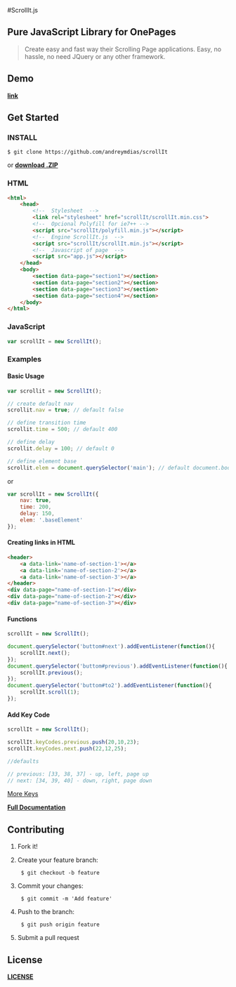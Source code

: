 #ScrollIt.js

## Pure JavaScript Library for OnePages

>Create easy and fast way their Scrolling Page applications.
>Easy, no hassle, no need JQuery or any other framework.

## Demo
    
**[link](http://andreymdias.github.io/scrollIt/)**
    
## Get Started

### INSTALL

    $ git clone https://github.com/andreymdias/scrollIt
    
or **[download .ZIP](https://github.com/andreymdias/scrollIt/archive/master.zip)**

### HTML
```html
<html>    
    <head>
        <!--  Stylesheet  -->
        <link rel="stylesheet" href="scrollIt/scrollIt.min.css">
        <!--  Opcional Polyfill for ie7++ -->
        <script src="scrollIt/polyfill.min.js"></script>
        <!--  Engine ScrollIt.js  -->
        <script src="scrollIt/scrollIt.min.js"></script>
        <!--  Javascript of page  -->
        <script src="app.js"></script>
    </head>
    <body>
        <section data-page="section1"></section>
        <section data-page="section2"></section>
        <section data-page="section3"></section>
        <section data-page="section4"></section>
    </body>
</html>
```
    
### JavaScript
```javascript
var scrollIt = new ScrollIt();
```

### Examples

#### Basic Usage
```javascript
var scrollit = new ScrollIt();

// create default nav
scrollit.nav = true; // default false

// define transition time
scrollit.time = 500; // default 400

// define delay
scrollit.delay = 100; // default 0

// define element base
scrollit.elem = document.querySelector('main'); // default document.body
```
or
```javascript
var scrollIt = new ScrollIt({
    nav: true,
    time: 200,
    delay: 150,
    elem: '.baseElement'
});
```
    
#### Creating links in HTML
```html
<header>
    <a data-link='name-of-section-1'></a>
    <a data-link='name-of-section-2'></a>
    <a data-link='name-of-section-3'></a>
</header>
<div data-page="name-of-section-1"></div>
<div data-page="name-of-section-2"></div>
<div data-page="name-of-section-3"></div>
```
#### Functions
```javascript
scrollIt = new ScrollIt();

document.querySelector('buttom#next').addEventListener(function(){
    scrollIt.next();
});
document.querySelector('buttom#previous').addEventListener(function(){
    scrollIt.previous();
});
document.querySelector('buttom#to2').addEventListener(function(){
    scrollIt.scroll(1);
});
```
#### Add Key Code
```javascript
scrollIt = new ScrollIt();

scrollIt.keyCodes.previous.push(20,10,23);
scrollIt.keyCodes.next.push(22,12,25);

//defaults

// previous: [33, 38, 37] - up, left, page up 
// next: [34, 39, 40] - down, right, page down
```
[More Keys](http://www.cambiaresearch.com/articles/15/javascript-char-codes-key-codes)

**[Full Documentation](https://github.com/andreymdias/scrollIt/wiki)**

## Contributing

1. Fork it!
2. Create your feature branch:

        $ git checkout -b feature
        
3. Commit your changes:

        $ git commit -m 'Add feature'
    
4. Push to the branch:

        $ git push origin feature
        
5. Submit a pull request

## License

**[LICENSE](https://github.com/andreymdias/scrollIt/blob/master/LICENSE)**
